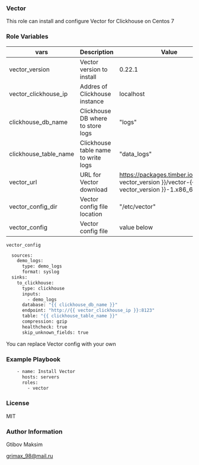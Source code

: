 ### Vector
This role can install and configure Vector for Clickhouse on Centos 7

### Role Variables
| vars | Description | Value | Location |
| ------------- | ------------- | ------------- | ------------- | 
| vector_version | Vector version to install | 0.22.1 | defaults/main.yml |
| vector_clickhouse_ip | Addres of Clickhouse instance | localhost | defaults/main.yml |
| clickhouse_db_name | Clickhouse DB where to store logs | "logs" | defaults/main.yml |
| clickhouse_table_name | Clickhouse table name to write logs | "data_logs" | defaults/main.yml |
| vector_url | URL for Vector download | https://packages.timber.io/vector/{{ vector_version }}/vector-{{ vector_version }}-1.x86_64.rpm | vars/main.yml |
| vector_config_dir | Vector config file location | "/etc/vector" | vars/main.yml |
| vector_config | Vector config file | value below | default/main.yml |

```vector_config ```
```bash
  sources:
    demo_logs:
      type: demo_logs
      format: syslog
  sinks:
    to_clickhouse:
      type: clickhouse
      inputs:
        - demo_logs
      database: "{{ clickhouse_db_name }}"
      endpoint: "http://{{ vector_clickhouse_ip }}:8123"
      table: "{{ clickhouse_table_name }}"
      compression: gzip
      healthcheck: true
      skip_unknown_fields: true
```
You can replace Vector config with your own

### Example Playbook
```bash
    - name: Install Vector
      hosts: servers
      roles:
        - vector
```
### License
MIT

### Author Information
Gtibov Maksim

grimax_98@mail.ru

